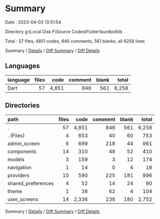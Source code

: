 # Summary

Date : 2023-04-03 13:51:54

Directory g:\\Local Disk F\\Source Codes\\Flutter\\kurdbid\\lib

Total : 57 files,  4851 codes, 846 comments, 561 blanks, all 6258 lines

Summary / [Details](details.md) / [Diff Summary](diff.md) / [Diff Details](diff-details.md)

## Languages
| language | files | code | comment | blank | total |
| :--- | ---: | ---: | ---: | ---: | ---: |
| Dart | 57 | 4,851 | 846 | 561 | 6,258 |

## Directories
| path | files | code | comment | blank | total |
| :--- | ---: | ---: | ---: | ---: | ---: |
| . | 57 | 4,851 | 846 | 561 | 6,258 |
| . (Files) | 4 | 653 | 40 | 60 | 753 |
| admin_screen | 6 | 699 | 218 | 44 | 961 |
| components | 14 | 310 | 48 | 52 | 410 |
| models | 3 | 159 | 3 | 12 | 174 |
| navigation | 1 | 14 | 0 | 4 | 18 |
| providers | 10 | 590 | 225 | 181 | 996 |
| shared_preferences | 4 | 52 | 14 | 24 | 90 |
| theme | 1 | 38 | 62 | 4 | 104 |
| user_screens | 14 | 2,336 | 236 | 180 | 2,752 |

Summary / [Details](details.md) / [Diff Summary](diff.md) / [Diff Details](diff-details.md)